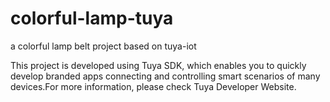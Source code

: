 # colorful-lamp-tuya
a colorful lamp belt project based on tuya-iot

This project is developed using Tuya SDK, which enables you to quickly develop branded apps connecting and controlling smart scenarios of many devices.For more information, please check Tuya Developer Website.

